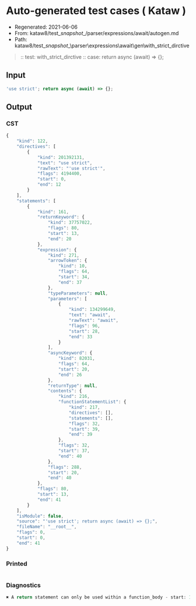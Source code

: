 # Auto-generated test cases ( Kataw )
- Regenerated: 2021-06-06
- From: kataw8/test\__snapshot__/parser/expressions/await/autogen.md
- Path: kataw8/test\__snapshot__\parser\expressions\await\gen\with_strict_dirctive
> :: test: with_strict_dirctive
> :: case: return async (await) => {};
## Input

`````js
'use strict'; return async (await) => {};
`````
## Output

### CST

```javascript
{
    "kind": 122,
    "directives": [
        {
            "kind": 201392131,
            "text": "use strict",
            "rawText": "'use strict'",
            "flags": 4194400,
            "start": 0,
            "end": 12
        }
    ],
    "statements": [
        {
            "kind": 161,
            "returnKeyword": {
                "kind": 37757022,
                "flags": 80,
                "start": 13,
                "end": 20
            },
            "expression": {
                "kind": 271,
                "arrowToken": {
                    "kind": 10,
                    "flags": 64,
                    "start": 34,
                    "end": 37
                },
                "typeParameters": null,
                "parameters": [
                    {
                        "kind": 134299649,
                        "text": "await",
                        "rawText": "await",
                        "flags": 96,
                        "start": 28,
                        "end": 33
                    }
                ],
                "asyncKeyword": {
                    "kind": 82031,
                    "flags": 64,
                    "start": 20,
                    "end": 26
                },
                "returnType": null,
                "contents": {
                    "kind": 216,
                    "functionStatementList": {
                        "kind": 217,
                        "directives": [],
                        "statements": [],
                        "flags": 32,
                        "start": 39,
                        "end": 39
                    },
                    "flags": 32,
                    "start": 37,
                    "end": 40
                },
                "flags": 288,
                "start": 20,
                "end": 40
            },
            "flags": 80,
            "start": 13,
            "end": 41
        }
    ],
    "isModule": false,
    "source": "'use strict'; return async (await) => {};",
    "fileName": "__root__",
    "flags": 0,
    "start": 0,
    "end": 41
}
```

### Printed

```javascript

```

### Diagnostics

```javascript
✖ A return statement can only be used within a function_body - start: 13, end: 20

```

